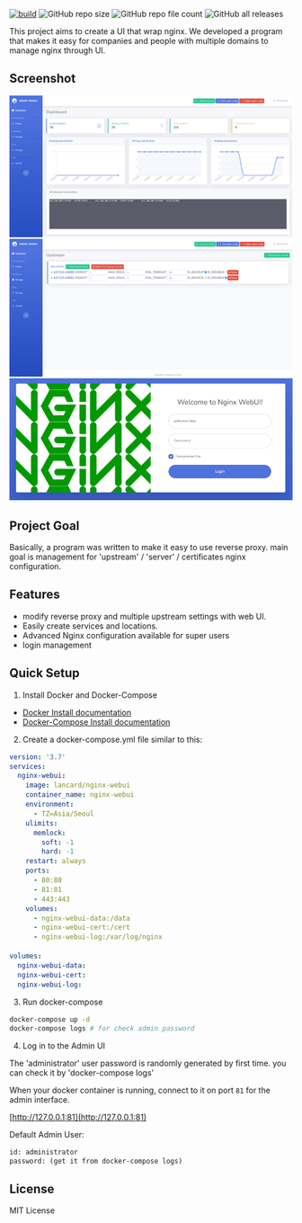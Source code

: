 [![build](https://github.com/lancard/nginx-webui/actions/workflows/build-docker.yml/badge.svg)](https://github.com/lancard/nginx-webui/actions/workflows/build-docker.yml)
![GitHub repo size](https://img.shields.io/github/repo-size/lancard/nginx-webui)
![GitHub repo file count](https://img.shields.io/github/directory-file-count/lancard/nginx-webui)
![GitHub all releases](https://img.shields.io/github/downloads/lancard/nginx-webui/total)

This project aims to create a UI that wrap nginx.
We developed a program that makes it easy for companies and people with multiple domains to manage nginx through UI.

## Screenshot
![screenshot1](./screenshot/screenshot1.png)
![screenshot2](./screenshot/screenshot2.png)
![screenshot3](./screenshot/screenshot3.png)

## Project Goal

Basically, a program was written to make it easy to use reverse proxy.
main goal is management for 'upstream' / 'server' / certificates nginx configuration.

## Features

- modify reverse proxy and multiple upstream settings with web UI.
- Easily create services and locations.
- Advanced Nginx configuration available for super users
- login management

## Quick Setup

1. Install Docker and Docker-Compose

- [Docker Install documentation](https://docs.docker.com/install/)
- [Docker-Compose Install documentation](https://docs.docker.com/compose/install/)

2. Create a docker-compose.yml file similar to this:

```yml
version: '3.7'
services:
  nginx-webui:
    image: lancard/nginx-webui
    container_name: nginx-webui
    environment:
      - TZ=Asia/Seoul
    ulimits:
      memlock:
        soft: -1
        hard: -1
    restart: always
    ports:
      - 80:80
      - 81:81
      - 443:443
    volumes:
      - nginx-webui-data:/data
      - nginx-webui-cert:/cert
      - nginx-webui-log:/var/log/nginx

volumes:
  nginx-webui-data:
  nginx-webui-cert:
  nginx-webui-log:
  ```

3. Run docker-compose

```bash
docker-compose up -d
docker-compose logs # for check admin password
```

4. Log in to the Admin UI

The 'administrator' user password is randomly generated by first time.
you can check it by 'docker-compose logs'

When your docker container is running, connect to it on port `81` for the admin interface.

[http://127.0.0.1:81](http://127.0.0.1:81)

Default Admin User:
```
id: administrator
password: (get it from docker-compose logs)
```

## License

MIT License
